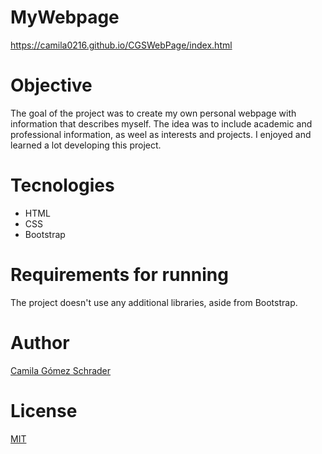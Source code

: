 # MyWebpage
https://camila0216.github.io/CGSWebPage/index.html

# Objective
The goal of the project was to create my own personal webpage with information that describes myself. The idea was to include academic and professional information, as weel as interests and projects. I enjoyed and learned a lot developing this project.

# Tecnologies
- HTML
- CSS
- Bootstrap

# Requirements for running
The project doesn't use any additional libraries, aside from Bootstrap.

# Author
[Camila Gómez Schrader](https://camila0216.github.io/CGSWebPage/index.html)

# License
[MIT](https://github.com/camila0216/MyWebpage/blob/master/LICENSE)
